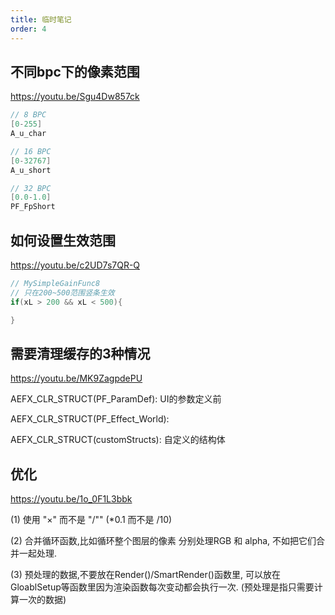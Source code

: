 ```yaml
---
title: 临时笔记
order: 4
---
```



## 不同bpc下的像素范围

<https://youtu.be/Sgu4Dw857ck>

```cpp
// 8 BPC
[0-255]
A_u_char

// 16 BPC
[0-32767]
A_u_short

// 32 BPC
[0.0-1.0]
PF_FpShort
```

## 如何设置生效范围

<https://youtu.be/c2UD7s7QR-Q>

```cpp
// MySimpleGainFunc8
// 只在200~500范围竖条生效
if(xL > 200 && xL < 500){

}

```

## 需要清理缓存的3种情况

<https://youtu.be/MK9ZagpdePU>

AEFX_CLR_STRUCT(PF_ParamDef): UI的参数定义前

AEFX_CLR_STRUCT(PF_Effect_World):

AEFX_CLR_STRUCT(customStructs): 自定义的结构体

## 优化

<https://youtu.be/1o_0F1L3bbk>

(1) 使用 "×" 而不是 "/"" (*0.1 而不是 /10)

(2) 合并循环函数,比如循环整个图层的像素 分别处理RGB 和 alpha, 不如把它们合并一起处理.

(3) 预处理的数据,不要放在Render()/SmartRender()函数里, 可以放在GloablSetup等函数里因为渲染函数每次变动都会执行一次. (预处理是指只需要计算一次的数据)
